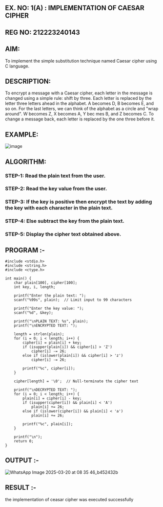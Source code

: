## EX. NO: 1(A) : IMPLEMENTATION OF CAESAR CIPHER
 ## REG NO: 212223240143

## AIM:

To implement the simple substitution technique named Caesar cipher using C language.

## DESCRIPTION:

To encrypt a message with a Caesar cipher, each letter in the message is changed using a simple rule: shift by three. Each letter is replaced by the letter three letters ahead in the alphabet. A becomes D, B becomes E, and so on. For the last letters, we can think of the
alphabet as a circle and "wrap around". W becomes Z, X becomes A, Y bec mes B, and Z
becomes C. To change a message back, each letter is replaced by the one three before it.

## EXAMPLE:



![image](https://github.com/Hemamanigandan/CNS/assets/149653568/eb9c6c43-8c80-4cdd-b9d4-91705a311c79)


## ALGORITHM:

### STEP-1: Read the plain text from the user.
### STEP-2: Read the key value from the user.
### STEP-3: If the key is positive then encrypt the text by adding the key with each character in the plain text.
### STEP-4: Else subtract the key from the plain text.
### STEP-5: Display the cipher text obtained above.


## PROGRAM :-
```
#include <stdio.h>
#include <string.h>
#include <ctype.h>

int main() {
    char plain[100], cipher[100];
    int key, i, length;

    printf("Enter the plain text: ");
    scanf("%99s", plain);  // Limit input to 99 characters

    printf("Enter the key value: ");
    scanf("%d", &key);

    printf("\nPLAIN TEXT: %s", plain);
    printf("\nENCRYPTED TEXT: ");
    
    length = strlen(plain);
    for (i = 0; i < length; i++) {
        cipher[i] = plain[i] + key;
        if (isupper(plain[i]) && cipher[i] > 'Z')
            cipher[i] -= 26;
        else if (islower(plain[i]) && cipher[i] > 'z')
            cipher[i] -= 26;
        
        printf("%c", cipher[i]);
    }
    
    cipher[length] = '\0';  // Null-terminate the cipher text

    printf("\nDECRYPTED TEXT: ");
    for (i = 0; i < length; i++) {
        plain[i] = cipher[i] - key;
        if (isupper(cipher[i]) && plain[i] < 'A')
            plain[i] += 26;
        else if (islower(cipher[i]) && plain[i] < 'a')
            plain[i] += 26;
        
        printf("%c", plain[i]);
    }

    printf("\n");
    return 0;
}
```
## OUTPUT :-
![WhatsApp Image 2025-03-20 at 08 35 46_b452432b](https://github.com/user-attachments/assets/d7c7806b-3b19-4d8e-b374-5802455dd919)


## RESULT :-
the implementation of ceasar cipher was executed successfully
